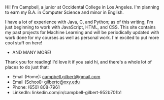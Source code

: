 Hi! I'm Campbell, a junior at Occidental College in Los Angeles. I'm planning to earn my B.A. in Computer Science and minor in English.

I have a lot of experience with Java, C, and Python; as of this writing, I'm just beginning to work with JavaScript, HTML, and CSS.
This site contains my past projects for Machine Learning and will be periodically updated with work done for my courses as well as personal work. I'm excited to put more cool stuff on here! 
- AND MANY MORE!

Thank you for reading! I'd love it if you said hi, and there's a whole lot of places to do just that:
- Email (Home): campbell.gilbert@gmail.com
- Email (School): gilbertc@oxy.edu
- Phone: (650) 808-7961
- LinkedIn: linkedin.com/in/campbell-gilbert-952b701b1

